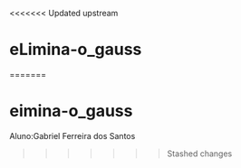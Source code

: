 <<<<<<< Updated upstream
# eLimina-o_gauss
=======
# eimina-o_gauss
Aluno:Gabriel Ferreira dos Santos
>>>>>>> Stashed changes
